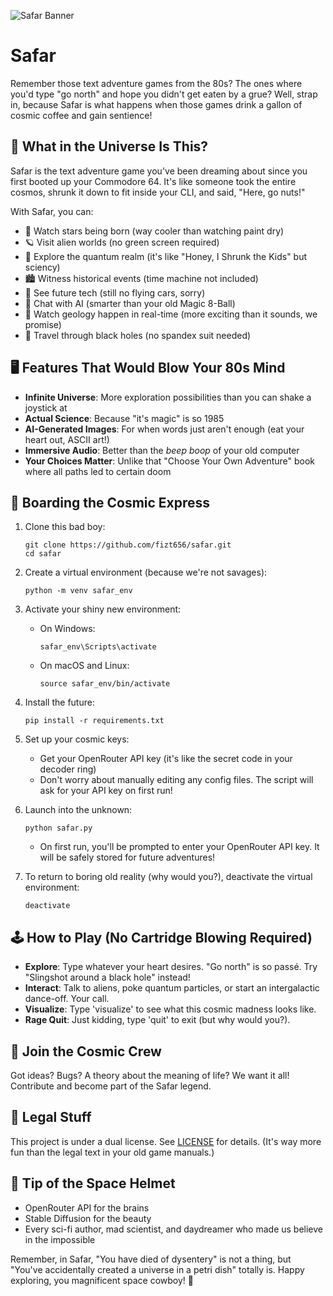 ![Safar Banner](safar.png)
# Safar

Remember those text adventure games from the 80s? The ones where you'd type "go north" and hope you didn't get eaten by a grue? Well, strap in, because Safar is what happens when those games drink a gallon of cosmic coffee and gain sentience!

## 🌌 What in the Universe Is This?

Safar is the text adventure game you've been dreaming about since you first booted up your Commodore 64. It's like someone took the entire cosmos, shrunk it down to fit inside your CLI, and said, "Here, go nuts!"

With Safar, you can:

- 🌟 Watch stars being born (way cooler than watching paint dry)
- 🪐 Visit alien worlds (no green screen required)
- 🧬 Explore the quantum realm (it's like "Honey, I Shrunk the Kids" but sciency)
- 🏙️ Witness historical events (time machine not included)
- 🚀 See future tech (still no flying cars, sorry)
- 🤔 Chat with AI (smarter than your old Magic 8-Ball)
- 🌋 Watch geology happen in real-time (more exciting than it sounds, we promise)
- 🌌 Travel through black holes (no spandex suit needed)

## 🖥️ Features That Would Blow Your 80s Mind

- **Infinite Universe**: More exploration possibilities than you can shake a joystick at
- **Actual Science**: Because "it's magic" is so 1985
- **AI-Generated Images**: For when words just aren't enough (eat your heart out, ASCII art!)
- **Immersive Audio**: Better than the *beep boop* of your old computer
- **Your Choices Matter**: Unlike that "Choose Your Own Adventure" book where all paths led to certain doom

## 🚀 Boarding the Cosmic Express

1. Clone this bad boy:
   ```
   git clone https://github.com/fizt656/safar.git
   cd safar
   ```

2. Create a virtual environment (because we're not savages):
   ```
   python -m venv safar_env
   ```

3. Activate your shiny new environment:
   - On Windows:
     ```
     safar_env\Scripts\activate
     ```
   - On macOS and Linux:
     ```
     source safar_env/bin/activate
     ```

4. Install the future:
   ```
   pip install -r requirements.txt
   ```

5. Set up your cosmic keys:
   - Get your OpenRouter API key (it's like the secret code in your decoder ring)
   - Don't worry about manually editing any config files. The script will ask for your API key on first run!

6. Launch into the unknown:
   ```
   python safar.py
   ```
   - On first run, you'll be prompted to enter your OpenRouter API key. It will be safely stored for future adventures!

7. To return to boring old reality (why would you?), deactivate the virtual environment:
   ```
   deactivate
   ```

## 🕹️ How to Play (No Cartridge Blowing Required)

- **Explore**: Type whatever your heart desires. "Go north" is so passé. Try "Slingshot around a black hole" instead!
- **Interact**: Talk to aliens, poke quantum particles, or start an intergalactic dance-off. Your call.
- **Visualize**: Type 'visualize' to see what this cosmic madness looks like.
- **Rage Quit**: Just kidding, type 'quit' to exit (but why would you?).

## 🤝 Join the Cosmic Crew

Got ideas? Bugs? A theory about the meaning of life? We want it all! Contribute and become part of the Safar legend.

## 📜 Legal Stuff

This project is under a dual license. See [LICENSE](LICENSE) for details. (It's way more fun than the legal text in your old game manuals.)

## 🙏 Tip of the Space Helmet

- OpenRouter API for the brains
- Stable Diffusion for the beauty
- Every sci-fi author, mad scientist, and daydreamer who made us believe in the impossible

Remember, in Safar, "You have died of dysentery" is not a thing, but "You've accidentally created a universe in a petri dish" totally is. Happy exploring, you magnificent space cowboy! 🌠